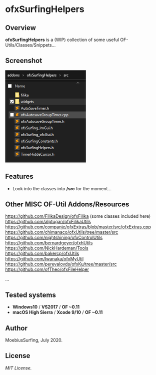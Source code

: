 ofxSurfingHelpers
=============================

## Overview
**ofxSurfingHelpers** is a (WIP) collection of some useful OF-Utils/Classes/Snippets...

## Screenshot
![Alt text](/readme_images/Capture.PNG?raw=true "Capture.PNG")

## Features
- Look into the classes into **/src** for the moment...

## Other MISC OF-Util Addons/Resources
https://github.com/FilikaDesign/ofxFilika (some classes included here)  
https://github.com/alptugan/ofxFilikaUtils  
https://github.com/companje/ofxExtras/blob/master/src/ofxExtras.cpp  
https://github.com/chimanaco/ofxUtils/tree/master/src  
https://github.com/nightshining/ofxControlUtils  
https://github.com/bernardgeyer/ofxhUtils  
https://github.com/NickHardeman/Tools  
https://github.com/bakercp/ofxUtils  
https://github.com/Iwanaka/ofxMyUtil  
https://github.com/perevalovds/ofxKu/tree/master/src  
https://github.com/ofTheo/ofxFileHelper  

...

## Tested systems
- **Windows10** / **VS2017** / **OF ~0.11**
- **macOS High Sierra** / **Xcode 9/10** / **OF ~0.11**

## Author
MoebiusSurfing, July 2020. 

## License
*MIT License.*
